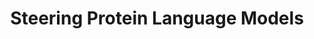 ---
layout: default
title: "Steering Protein Language Models"
categories: conference
topics: ["Model Editing", "AI4Sci", "Protein Design"]
authors: "<strong>Long-Kai Huang</strong>, Rongyi Zhu, Bing He, Jianhua Yao"
venue: "International Conference on Machine Learning"
abbr: "ICML"
year: "2025"
---